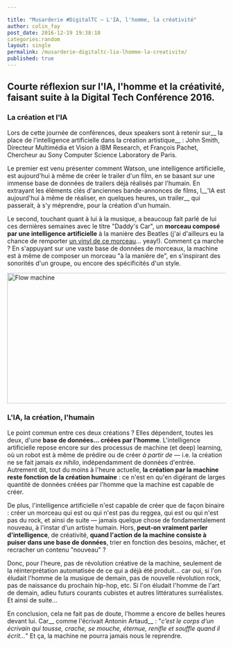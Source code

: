 ```yaml
---

title: "Musarderie #DigitalTC — L'IA, l'homme, la créativité"
author: colin_fay
post_date: 2016-12-19 19:38:18
categories:random
layout: single
permalink: /musarderie-digitaltc-lia-lhomme-la-creativite/
published: true
---
```

## Courte réflexion sur l'IA, l'homme et la créativité, faisant suite à la Digital Tech Conférence 2016.
<!--more-->
### La création et l'IA
Lors de cette journée de conférences, deux speakers sont à retenir sur__ la place de l'intelligence artificielle dans la création artistique__ : John Smith, Directeur Multimédia et Vision à IBM Research, et François Pachet, Chercheur au Sony Computer Science Laboratory de Paris.

Le premier est venu présenter comment Watson, une intelligence artificielle, est aujourd'hui à même de créer le trailer d'un film, en se basant sur une immense base de données de trailers déjà réalisés par l'humain. En extrayant les éléments clés d'anciennes bande-annonces de films, l__'IA est aujourd'hui à même de réaliser, en quelques heures, un trailer__ qui passerait, à s'y méprendre, pour la création d'un humain.

Le second, touchant quant à lui à la musique, a beaucoup fait parlé de lui ces dernières semaines avec le titre "Daddy's Car", un __morceau composé par une intelligence artificielle__ à la manière des Beatles (j'ai d'ailleurs eu la chance de remporter <a href="https://twitter.com/_ColinFay/status/804759434169815041" target="_blank">un vinyl de ce morceau</a>... yeay!). Comment ça marche ? En s'appuyant sur une vaste base de données de morceaux, la machine est à même de composer un morceau "à la manière de", en s'inspirant des sonorités d'un groupe, ou encore des spécificités d'un style.

<a href="https://colinfay.github.io/wp-content/uploads/2016/12/ai-music.jpg"><img class="aligncenter size-full wp-image-1148" title="" src="https://colinfay.github.io/wp-content/uploads/2016/12/ai-music.jpg" alt="Flow machine" width="640" height="300" /></a>
### L'IA, la création, l'humain
Le point commun entre ces deux créations ? Elles dépendent, toutes les deux, d'une __base de données... créées par l'homme__. L'intelligence artificielle repose encore sur des processus de machine (et deep) learning, où un robot est à même de prédire ou de créer _à partir de_ — i.e. la création ne se fait jamais _ex nihilo_, indépendamment de données d'entrée. Autrement dit, tout du moins à l'heure actuelle, __la création par la machine reste fonction de la création humaine__ : ce n'est en qu'en digérant de larges quantité de données créées par l'homme que la machine est capable de créer.

De plus, l'intelligence artificielle n'est capable de créer que de façon binaire : créer un morceau qui est ou qui n'est pas du reggea, qui est ou qui n'est pas du rock, et ainsi de suite — jamais quelque chose de fondamentalement nouveau, à l'instar d'un artiste humain. Hors, __peut-on vraiment parler d'intelligence__, de créativité, __quand l'action de la machine consiste à puiser dans une base de données__, trier en fonction des besoins, mâcher, et recracher un contenu "nouveau" ?

Donc, pour l'heure, pas de révolution créative de la machine, seulement de la réinterprétation automatisée de ce qui a déjà été produit... car oui, si l'on éludait l'homme de la musique de demain, pas de nouvelle révolution rock, pas de naissance du prochain hip-hop, etc. Si l'on éludait l'homme de l'art de demain, adieu futurs courants cubistes et autres littératures surréalistes. Et ainsi de suite...

En conclusion, cela ne fait pas de doute, l'homme a encore de belles heures devant lui. Car__ comme l'écrivait Antonin Artaud__ : "_c’est le corps d’un écrivain qui tousse, crache, se mouche, éternue, renifle et souffle quand il écrit..._" Et ça, la machine ne pourra jamais nous le reprendre.
